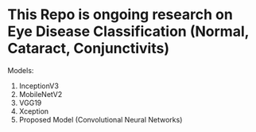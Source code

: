 # This Repo is ongoing research on Eye Disease Classification (Normal, Cataract, Conjunctivits)
Models:
1. InceptionV3
2. MobileNetV2
3. VGG19
4. Xception
5. Proposed Model (Convolutional Neural Networks)
